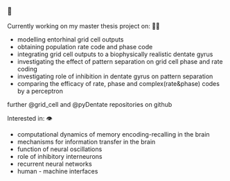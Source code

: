 ###  👋


<!--
**barisckuru/barisckuru** is a ✨ _special_ ✨ repository because its `README.md` (this file) appears on your GitHub profile.

--> 

Currently working on my master thesis project on: ✍🏽
- modelling entorhinal grid cell outputs
- obtaining population rate code and phase code
- integrating grid cell outputs to a biophysically realistic dentate gyrus
- investigating the effect of pattern separation on grid cell phase and rate coding
- investigating role of inhibition in dentate gyrus on pattern separation
- comparing the efficacy of rate, phase and complex(rate&phase) codes by a perceptron

further @grid_cell and @pyDentate repositories on github

Interested in: 👁
- computational dynamics of memory encoding-recalling in the brain
- mechanisms for information transfer in the brain
- function of neural oscillations
- role of inhibitory interneurons
- recurrent neural networks
- human - machine interfaces



